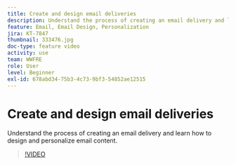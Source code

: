 ```yaml
---
title: Create and design email deliveries
description: Understand the process of creating an email delivery and learn how to design and personalize email content.
feature: Email, Email Design, Personalization
jira: KT-7847
thumbnail: 333476.jpg
doc-type: feature video
activity: use
team: WWFRE
role: User
level: Beginner
exl-id: 678abd34-75b3-4c73-9bf3-54852ae12515
---
```

# Create and design email deliveries 

Understand the process of creating an email delivery and learn how to design and personalize email content.

>[!VIDEO](https://video.tv.adobe.com/v/333476?quality=12&learn=on)
